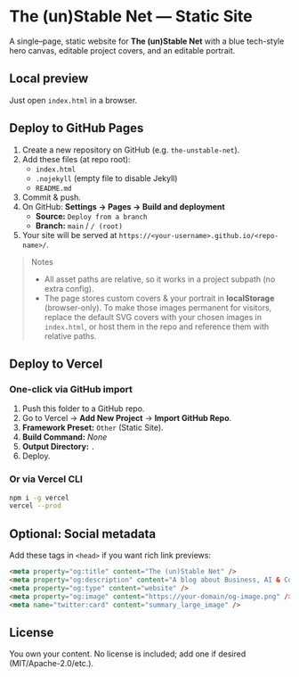 # The (un)Stable Net — Static Site

A single–page, static website for **The (un)Stable Net** with a blue tech-style hero canvas, editable project covers, and an editable portrait.

## Local preview

Just open `index.html` in a browser.

## Deploy to GitHub Pages

1. Create a new repository on GitHub (e.g. `the-unstable-net`).
2. Add these files (at repo root):
   - `index.html`
   - `.nojekyll` (empty file to disable Jekyll)
   - `README.md`
3. Commit & push.
4. On GitHub: **Settings → Pages → Build and deployment**
   - **Source:** `Deploy from a branch`
   - **Branch:** `main` / `/ (root)`
5. Your site will be served at `https://<your-username>.github.io/<repo-name>/`.

> Notes
> - All asset paths are relative, so it works in a project subpath (no extra config).
> - The page stores custom covers & your portrait in **localStorage** (browser-only). To make those images permanent for visitors, replace the default SVG covers with your chosen images in `index.html`, or host them in the repo and reference them with relative paths.

## Deploy to Vercel

### One-click via GitHub import
1. Push this folder to a GitHub repo.
2. Go to Vercel → **Add New Project** → **Import GitHub Repo**.
3. **Framework Preset:** `Other` (Static Site).
4. **Build Command:** _None_
5. **Output Directory:** `.`
6. Deploy.

### Or via Vercel CLI
```bash
npm i -g vercel
vercel --prod
```

## Optional: Social metadata
Add these tags in `<head>` if you want rich link previews:
```html
<meta property="og:title" content="The (un)Stable Net" />
<meta property="og:description" content="A blog about Business, AI & Content Creation" />
<meta property="og:type" content="website" />
<meta property="og:image" content="https://your-domain/og-image.png" />
<meta name="twitter:card" content="summary_large_image" />
```

## License
You own your content. No license is included; add one if desired (MIT/Apache-2.0/etc.).

